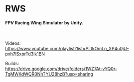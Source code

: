 # RWS
#### FPV Racing Wing Simulator by Unity.

<br/>

Videos:<br/>
https://www.youtube.com/playlist?list=PLtkOmLn_XP4u0jU-pvh7lSxprTd3lk1BN

Builds:<br/>
https://drive.google.com/drive/folders/1WZ7At-vYQ0r-TgMWKdWQR0NhTYU28hzB?usp=sharing
